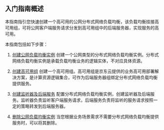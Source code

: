
## 入门指南概述
本指南指引您快速创建一个高可用的公网分布式网络负载均衡，该负载均衡挂接高可用组，可将公网客户端服务请求分发到高可用组中的后端服务器，实现服务的高可用。

本指南包括如下步骤：

 1. [创建公网负载均衡实例](../Getting-Started/Create-Instance.md)
    创建一个公网类型的分布式网络负载均衡实例。分布式网络负载均衡实例是承载负载均衡业务的逻辑实体，不对应具体资源。
 
 2. [创建高可用组](../Getting-Started/Create-AvailabilityGroup.md)
    创建一个高可用组。高可用组是京东云提供的业务高可用部署解决方案，是计算资源逻辑集合，可作为后端服务器组绑定分布式网络负载均衡提供服务。

 3. [创建监听器及后端服务](../Getting-Started/DNLB-InstanceManagement.md)
     配置分布式网络负载均衡实例，创建监听器及后端服务。监听器负责监听客户端服务请求，后端服务负责将监听的服务请求按照一定的策略转发到后端服务器。
 
 4. [删除公网负载均衡实例](../Getting-Started/Delete-Instance.md)
     当您根据业务场景需求不需要分布式网络负载均衡提供服务时，可以将其删除。
